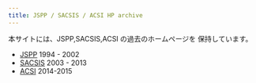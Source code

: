 ```yaml
---
title: JSPP / SACSIS / ACSI HP archive
---
```


本サイトには、JSPP,SACSIS,ACSI の過去のホームページを
保持しています。

- [JSPP](history/JSPP/index.html) 1994 - 2002
- [SACSIS](history/SACSIS/index.html) 2003 - 2013
- [ACSI](history/ACSI/index.html) 2014-2015

